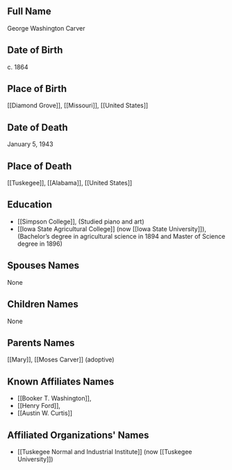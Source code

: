 ## Full Name
George Washington Carver

## Date of Birth
c. 1864

## Place of Birth
[[Diamond Grove]], [[Missouri]], [[United States]]

## Date of Death
January 5, 1943

## Place of Death
[[Tuskegee]], [[Alabama]], [[United States]]

## Education
- [[Simpson College]], (Studied piano and art)
- [[Iowa State Agricultural College]] (now [[Iowa State University]]), (Bachelor’s degree in agricultural science in 1894 and Master of Science degree in 1896)

## Spouses Names
None

## Children Names
None

## Parents Names
[[Mary]], [[Moses Carver]] (adoptive)

## Known Affiliates Names
- [[Booker T. Washington]],
- [[Henry Ford]],
- [[Austin W. Curtis]]

## Affiliated Organizations' Names
- [[Tuskegee Normal and Industrial Institute]] (now [[Tuskegee University]])

